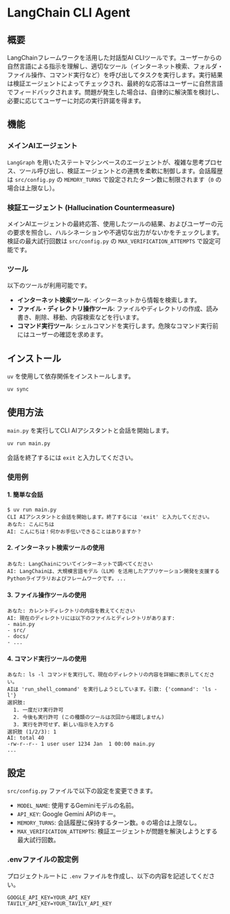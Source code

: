 # LangChain CLI Agent

## 概要

LangChainフレームワークを活用した対話型AI CLIツールです。ユーザーからの自然言語による指示を理解し、適切なツール（インターネット検索、フォルダ・ファイル操作、コマンド実行など）を呼び出してタスクを実行します。実行結果は検証エージェントによってチェックされ、最終的な応答はユーザーに自然言語でフィードバックされます。問題が発生した場合は、自律的に解決策を検討し、必要に応じてユーザーに対応の実行許諾を得ます。

## 機能

### メインAIエージェント
`LangGraph` を用いたステートマシンベースのエージェントが、複雑な思考プロセス、ツール呼び出し、検証エージェントとの連携を柔軟に制御します。会話履歴は `src/config.py` の `MEMORY_TURNS` で設定されたターン数に制限されます（`0` の場合は上限なし）。

### 検証エージェント (Hallucination Countermeasure)
メインAIエージェントの最終応答、使用したツールの結果、およびユーザーの元の要求を照合し、ハルシネーションや不適切な出力がないかをチェックします。検証の最大試行回数は `src/config.py` の `MAX_VERIFICATION_ATTEMPTS` で設定可能です。

### ツール
以下のツールが利用可能です。
- **インターネット検索ツール**: インターネットから情報を検索します。
- **ファイル・ディレクトリ操作ツール**: ファイルやディレクトリの作成、読み書き、削除、移動、内容検索などを行います。
- **コマンド実行ツール**: シェルコマンドを実行します。危険なコマンド実行前にはユーザーの確認を求めます。

## インストール

`uv` を使用して依存関係をインストールします。

```bash
uv sync
```

## 使用方法

`main.py` を実行してCLI AIアシスタントと会話を開始します。

```bash
uv run main.py
```

会話を終了するには `exit` と入力してください。

### 使用例

#### 1. 簡単な会話

```
$ uv run main.py
CLI AIアシスタントと会話を開始します。終了するには 'exit' と入力してください。
あなた: こんにちは
AI: こんにちは！何かお手伝いできることはありますか？
```

#### 2. インターネット検索ツールの使用

```
あなた: LangChainについてインターネットで調べてください
AI: LangChainは、大規模言語モデル（LLM）を活用したアプリケーション開発を支援するPythonライブラリおよびフレームワークです。...
```

#### 3. ファイル操作ツールの使用

```
あなた: カレントディレクトリの内容を教えてください
AI: 現在のディレクトリには以下のファイルとディレクトリがあります:
- main.py
- src/
- docs/
- ...
```

#### 4. コマンド実行ツールの使用

```
あなた: ls -l コマンドを実行して、現在のディレクトリの内容を詳細に表示してください。
AIは 'run_shell_command' を実行しようとしています。引数: {'command': 'ls -l'}
選択肢:
  1. 一度だけ実行許可
  2. 今後も実行許可 (この種類のツールは次回から確認しません)
  3. 実行を許可せず、新しい指示を入力する
選択肢 (1/2/3): 1
AI: total 40
-rw-r--r-- 1 user user 1234 Jan  1 00:00 main.py
...
```

## 設定

`src/config.py` ファイルで以下の設定を変更できます。

- `MODEL_NAME`: 使用するGeminiモデルの名前。
- `API_KEY`: Google Gemini APIのキー。
- `MEMORY_TURNS`: 会話履歴に保持するターン数。`0` の場合は上限なし。
- `MAX_VERIFICATION_ATTEMPTS`: 検証エージェントが問題を解決しようとする最大試行回数。

### .envファイルの設定例

プロジェクトルートに `.env` ファイルを作成し、以下の内容を記述してください。

```dotenv
GOOGLE_API_KEY=YOUR_API_KEY
TAVILY_API_KEY=YOUR_TAVILY_API_KEY
```
